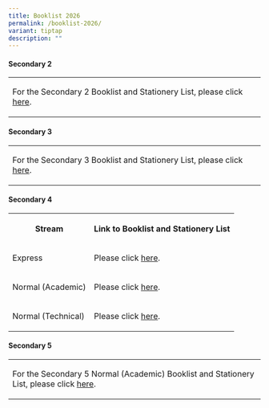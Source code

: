 ```yaml
---
title: Booklist 2026
permalink: /booklist-2026/
variant: tiptap
description: ""
---
```

<h4>Secondary 2</h4>
<table style="minWidth: 25px">
<colgroup>
<col>
</colgroup>
<tbody>
<tr>
<td rowspan="1" colspan="1">
<p>For the Secondary 2 Booklist and Stationery List, please click <a href="/files/Announcements/Booklist2026/Booklist_2026_DMS_S2.pdf" rel="noopener nofollow" target="_blank">here</a>.</p>
</td>
</tr>
</tbody>
</table>
<h4>Secondary 3</h4>
<table style="minWidth: 25px">
<colgroup>
<col>
</colgroup>
<tbody>
<tr>
<td rowspan="1" colspan="1">
<p>For the Secondary 3 Booklist and Stationery List, please click <a href="/files/Announcements/Booklist2026/Booklist_2026_DMS_S3.pdf" rel="noopener nofollow" target="_blank">here</a>.</p>
</td>
</tr>
</tbody>
</table>
<h4>Secondary 4</h4>
<table style="minWidth: 50px">
<colgroup>
<col>
<col>
</colgroup>
<tbody>
<tr>
<th rowspan="1" colspan="1">
<p>Stream</p>
</th>
<th rowspan="1" colspan="1">
<p>Link to Booklist and Stationery List</p>
</th>
</tr>
<tr>
<td rowspan="1" colspan="1">
<p>Express</p>
</td>
<td rowspan="1" colspan="1">
<p>Please click <a href="/files/Announcements/Booklist2026/Booklist_2026_DMS_S4E.pdf" rel="noopener nofollow" target="_blank">here</a>.</p>
</td>
</tr>
<tr>
<td rowspan="1" colspan="1">
<p>Normal (Academic)</p>
</td>
<td rowspan="1" colspan="1">
<p>Please click <a href="/files/Announcements/Booklist2026/Booklist_2026_DMS_S4NA.pdf" rel="noopener nofollow" target="_blank">here</a>.</p>
</td>
</tr>
<tr>
<td rowspan="1" colspan="1">
<p>Normal (Technical)</p>
</td>
<td rowspan="1" colspan="1">
<p>Please click <a href="/files/Announcements/Booklist2026/Booklist_2026_DMS_S4NT.pdf" rel="noopener nofollow" target="_blank">here</a>.</p>
</td>
</tr>
</tbody>
</table>
<h4>Secondary 5</h4>
<table style="minWidth: 25px">
<colgroup>
<col>
</colgroup>
<tbody>
<tr>
<td rowspan="1" colspan="1">
<p>For the Secondary 5 Normal (Academic) Booklist and Stationery List, please
click <a href="/files/Announcements/Booklist2026/Booklist_2026_DMS_S5NA.pdf" rel="noopener nofollow" target="_blank">here</a>.</p>
</td>
</tr>
</tbody>
</table>
<h4></h4>
<p></p>